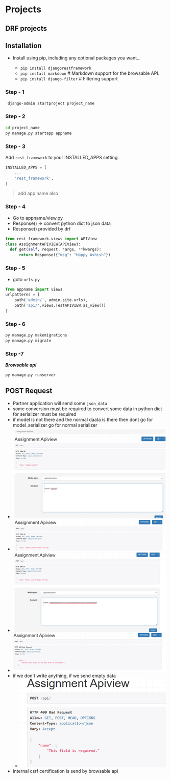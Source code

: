 # Projects

## DRF projects

## Installation

- Install using pip, including any optional packages you want...

  - `pip install djangorestframework`
  - `pip install markdown`      # Markdown support for the browsable API.
  - `pip install django-filter`  # Filtering support

### Step - 1

```sh
 django-admin startproject project_name
```

### Step - 2

```sh
cd project_name
py manage.py startapp appname
```

### Step - 3

Add `rest_framework` to your INSTALLED_APPS setting.

  ```py
  INSTALLED_APPS = [
      ...
      'rest_framework',
  ]
  ```

> add app name also

### Step - 4

- Go to appname/view.py
- Response() => convert python dict to json data
- Response() provided by drf

```py
from rest_framework.views import APIView
class AssignmentAPIVIEW(APIView):
  def get(self, request, *args, **kwargs):
      return Response({"msg": "Happy Ashish"})
```

### Step - 5

- goto `urls.py`

```py
from appname import views
urlpatterns = [
    path('admin/', admin.site.urls),
    path('api/',views.TestAPIVIEW.as_view())
]
```

### Step - 6

```sh
py manage.py makemigrations
py manage.py migrate
```

### Step -7

***Browsable api***

```sh
py manage.py runserver
```

## POST Request

- Partner application will send some `json_data`
- some conversion must be required to convert some data in python dict for serializer must be required
- if model is not there and the normal daata is there then dont go for model_serializer go for normal serializer
- ![img_1.png](img/img_1.png)
- ![img_3.png](img/img_3.png)
- ![img_4.png](img/img_4.png)
- ![img_5.png](img/img_5.png)
- if we don't write anything, if we send empty data
  - ![img_6.png](img/img_6.png)
- internal csrf certification is send by browsable api
